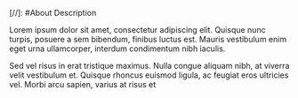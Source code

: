 [//]: #About Description

Lorem ipsum dolor sit amet, consectetur adipiscing elit. 
Quisque nunc turpis, posuere a sem bibendum, finibus luctus est. 
Mauris vestibulum enim eget urna ullamcorper, interdum condimentum nibh iaculis. 

Sed vel risus in erat tristique maximus. Nulla congue aliquam nibh, at viverra velit vestibulum et. 
Quisque rhoncus euismod ligula, ac feugiat eros ultricies vel. Morbi arcu sapien, varius at risus et
